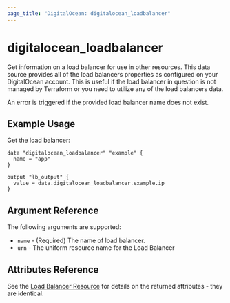 ```yaml
---
page_title: "DigitalOcean: digitalocean_loadbalancer"
---
```


# digitalocean_loadbalancer

Get information on a load balancer for use in other resources. This data source
provides all of the load balancers properties as configured on your DigitalOcean
account. This is useful if the load balancer in question is not managed by
Terraform or you need to utilize any of the load balancers data.

An error is triggered if the provided load balancer name does not exist.

## Example Usage

Get the load balancer:

```hcl
data "digitalocean_loadbalancer" "example" {
  name = "app"
}

output "lb_output" {
  value = data.digitalocean_loadbalancer.example.ip
}
```

## Argument Reference

The following arguments are supported:

* `name` - (Required) The name of load balancer.
* `urn` - The uniform resource name for the Load Balancer

## Attributes Reference

See the [Load Balancer Resource](/providers/digitalocean/digitalocean/latest/docs/resources/loadbalancer) for details on the
returned attributes - they are identical.

